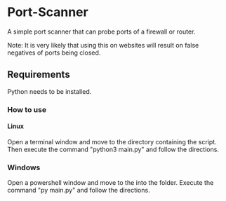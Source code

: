 # Port-Scanner
A simple port scanner that can probe ports of a firewall or router.

Note: It is very likely that using this on websites will result on false negatives of ports being closed.

## Requirements
Python needs to be installed.

### How to use
#### Linux
Open a terminal window and move to the directory containing the script. Then execute the command "python3 main.py" and follow the directions.

### Windows
Open a powershell window and move to the into the folder. Execute the command "py main.py" and follow the directions.
